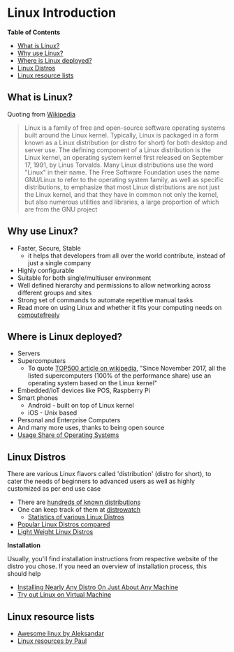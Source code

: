 # Linux Introduction

**Table of Contents**

* [What is Linux?](#what-is-linux)
* [Why use Linux?](#why-use-linux)
* [Where is Linux deployed?](#where-is-linux-deployed)
* [Linux Distros](#linux-distros)
* [Linux resource lists](#linux-resource-lists)



## What is Linux?

Quoting from [Wikipedia](https://en.wikipedia.org/wiki/Linux)

>Linux is a family of free and open-source software operating systems built around the Linux kernel. Typically, Linux is packaged in a form known as a Linux distribution (or distro for short) for both desktop and server use. The defining component of a Linux distribution is the Linux kernel, an operating system kernel first released on September 17, 1991, by Linus Torvalds. Many Linux distributions use the word "Linux" in their name. The Free Software Foundation uses the name GNU/Linux to refer to the operating system family, as well as specific distributions, to emphasize that most Linux distributions are not just the Linux kernel, and that they have in common not only the kernel, but also numerous utilities and libraries, a large proportion of which are from the GNU project



## Why use Linux?

* Faster, Secure, Stable
    * it helps that developers from all over the world contribute, instead of just a single company
* Highly configurable
* Suitable for both single/multiuser environment
* Well defined hierarchy and permissions to allow networking across different groups and sites
* Strong set of commands to automate repetitive manual tasks
* Read more on using Linux and whether it fits your computing needs on [computefreely](https://computefreely.org/)



## Where is Linux deployed?

* Servers
* Supercomputers
    * To quote [TOP500 article on wikipedia](https://en.wikipedia.org/wiki/TOP500), "Since November 2017, all the listed supercomputers (100% of the performance share) use an operating system based on the Linux kernel"
* Embedded/IoT devices like POS, Raspberry Pi
* Smart phones
	* Android - built on top of Linux kernel
	* iOS - Unix based
* Personal and Enterprise Computers
* And many more uses, thanks to being open source
* [Usage Share of Operating Systems](https://en.wikipedia.org/wiki/Usage_share_of_operating_systems)



## Linux Distros

There are various Linux flavors called 'distribution' (distro for short), to cater the needs of beginners to advanced users as well as highly customized as per end use case

* There are [hundreds of known distributions](https://en.wikipedia.org/wiki/List_of_Linux_distributions)
* One can keep track of them at [distrowatch](https://distrowatch.com/)
    * [Statistics of various Linux Distros](https://distrowatch.com/dwres.php?resource=popularity)
* [Popular Linux Distros compared](https://www.howtogeek.com/191207/10-of-the-most-popular-linux-distributions-compared/)
* [Light Weight Linux Distros](https://en.wikipedia.org/wiki/Light-weight_Linux_distribution)

**Installation**

Usually, you'll find installation instructions from respective website of the distro you chose. If you need an overview of installation process, this should help

* [Installing Nearly Any Distro On Just About Any Machine](https://www.newnix.space/blog/2015/7/6/installing-nearly-any-distro-on-just-about-any-machine)
* [Try out Linux on Virtual Machine](https://blog.storagecraft.com/the-dead-simple-guide-to-installing-a-linux-virtual-machine-on-windows/)



## Linux resource lists

* [Awesome linux by Aleksandar](https://github.com/aleksandar-todorovic/awesome-linux)
* [Linux resources by Paul](https://linux.zeef.com/paul.reiber)

